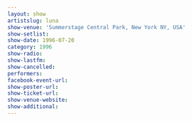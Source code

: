 ```yaml
---
layout: show
artistslug: luna
show-venue: 'Summerstage Central Park, New York NY, USA'
show-setlist: 
show-date: 1996-07-20
category: 1996
show-radio: 
show-lastfm: 
show-cancelled: 
performers: 
facebook-event-url: 
show-poster-url: 
show-ticket-url: 
show-venue-website: 
show-additional: 
---
```


